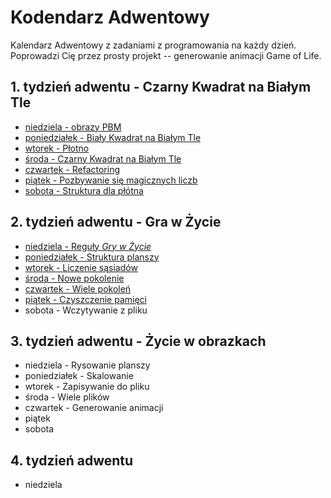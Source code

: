 # Kodendarz Adwentowy

Kalendarz Adwentowy z zadaniami z programowania na każdy dzień. Poprowadzi Cię
przez prosty projekt -- generowanie animacji Game of Life.

## 1. tydzień adwentu - Czarny Kwadrat na Białym Tle

* [niedziela - obrazy PBM](wpisy/1/niedziela.md)
* [poniedziałek - Biały Kwadrat na Białym Tle](wpisy/1/poniedzialek.md)
* [wtorek - Płotno](wpisy/1/wtorek.md)
* [środa - Czarny Kwadrat na Białym Tle](wpisy/1/sroda.md)
* [czwartek - Refactoring](wpisy/1/czwartek.md)
* [piątek - Pozbywanie się magicznych liczb](wpisy/1/piatek.md)
* [sobota - Struktura dla płótna](wpisy/1/sobota.md)

## 2. tydzień adwentu - Gra w Życie

* [niedziela - Reguły *Gry w Życie*](wpisy/2/niedziela.md)
* [poniedziałek - Struktura planszy](wpisy/2/poniedzialek.md)
* [wtorek - Liczenie sąsiadów](wpisy/2/wtorek.md)
* [środa - Nowe pokolenie](wpisy/2/sroda.md)
* [czwartek - Wiele pokoleń](wpisy/2/czwartek.md)
* [piątek - Czyszczenie pamięci](wpisy/2/piatek.md)
* sobota - Wczytywanie z pliku

## 3. tydzień adwentu - Życie w obrazkach

* niedziela - Rysowanie planszy
* poniedziałek - Skalowanie
* wtorek - Zapisywanie do pliku
* środa - Wiele plików
* czwartek - Generowanie animacji
* piątek
* sobota

## 4. tydzień adwentu

* niedziela
